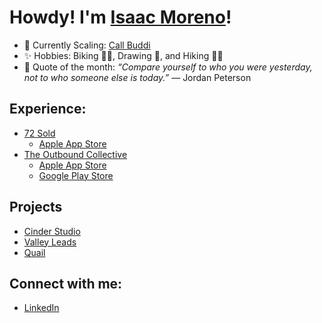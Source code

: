 # Howdy! I'm [Isaac Moreno](https://isaacmoreno.vercel.app/about)!

- 🌱 Currently Scaling: [Call Buddi](https://callbuddi.com/)
- ✨ Hobbies: Biking 🚴‍♂️, Drawing 🎨, and Hiking 🌲🌵
- 💭 Quote of the month: <i>“Compare yourself to who you were yesterday, not to who someone else is today.”</i> ― Jordan Peterson

## Experience:

- [72 Sold](https://72national.com)
  - [Apple App Store](https://apps.apple.com/us/app/72-sold/id1672687457)
- [The Outbound Collective](https://www.theoutbound.com/download)
  - [Apple App Store](https://apps.apple.com/us/app/the-outbound/id1019328159?ls=1)
  - [Google Play Store](https://play.google.com/store/apps/details?id=com.theoutbound.theoutbound&utm_source=web&pcampaignid=MKT-Other-global-all-co-prtnr-py-PartBadge-Mar2515-1)

## Projects
- [Cinder Studio](https://www.cinderstudio.co/)
- [Valley Leads](https://valleyleads.co)
- [Quail](https://apps.apple.com/us/app/quail-to-do-list/id1630267516)

## Connect with me:

- [LinkedIn](https://www.linkedin.com/in/isaacrmoreno/)
